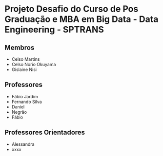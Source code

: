 # Projeto Desafio do Curso de Pos Graduação e MBA em Big Data - Data Engineering - SPTRANS

## Membros
+ Celso Martins
+ Celso Norio Okuyama
+ Gislaine Nisi

## Professores
+ Fábio Jardim
+ Fernando Silva
+ Daniel
+ Negrão
+ Fábio

## Professores Orientadores
+ Alessandra
+ xxxx



